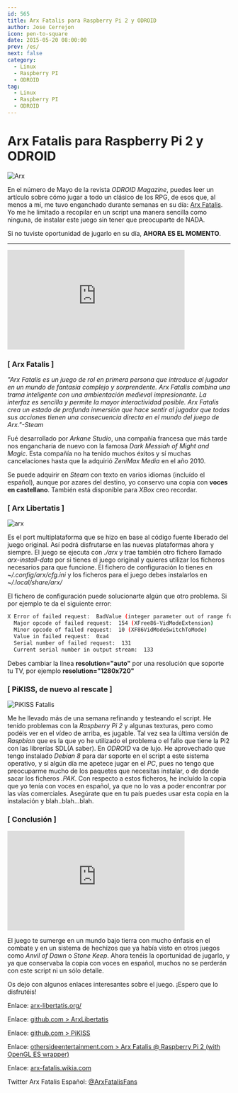 ```yaml
---
id: 565
title: Arx Fatalis para Raspberry Pi 2 y ODROID
author: Jose Cerrejon
icon: pen-to-square
date: 2015-05-20 08:00:00
prev: /es/
next: false
category:
  - Linux
  - Raspberry PI
  - ODROID
tag:
  - Linux
  - Raspberry PI
  - ODROID
---
```


# Arx Fatalis para Raspberry Pi 2 y ODROID

![Arx](/images/2015/05/Arx-fatalis_box.jpg)

En el número de Mayo de la revista *ODROID Magazine*, puedes leer un artículo sobre cómo jugar a todo un clásico de los RPG, de esos que, al menos a mí, me tuvo enganchado durante semanas en su día: [Arx Fatalis](https://en.wikipedia.org/wiki/Arx_Fatalis). Yo me he limitado a recopilar en un script una manera sencilla como ninguna, de instalar este juego sin tener que preocuparte de NADA.

Si no tuviste oportunidad de jugarlo en su día, **AHORA ES EL MOMENTO**.

- - -
<iframe width="400" height="225" src="https://www.youtube.com/embed/ZMDLtPrmW00?rel=0&amp;controls=0" frameborder="0" allowfullscreen></iframe>

### [ Arx Fatalis ]

*"Arx Fatalis es un juego de rol en primera persona que introduce al jugador en un mundo de fantasía complejo y sorprendente. Arx Fatalis combina una trama inteligente con una ambientación medieval impresionante. La interfaz es sencilla y permite la mayor interactividad posible. Arx Fatalis crea un estado de profunda inmersión que hace sentir al jugador que todas sus acciones tienen una consecuencia directa en el mundo del juego de Arx."-Steam*

Fué desarrollado por *Arkane Studio*, una compañía francesa que más tarde nos engancharía de nuevo con la famosa *Dark Messiah of Might and Magic*. Esta compañía no ha tenido muchos éxitos y sí muchas cancelaciones hasta que la adquirió *ZeniMax Media* en el año 2010.

Se puede adquirir en *Steam* con texto en varios idiomas (incluído el español), aunque por azares del destino, yo conservo una copia con **voces en castellano**. También está disponible para *XBox* creo recordar.

### [ Arx Libertatis ]

![arx](/images/2015/05/ArxFatalis.jpg)

Es el port multiplataforma que se hizo en base al código fuente liberado del juego original. Así podrá disfrutarse en las nuevas plataformas ahora y siempre. El juego se ejecuta con *./arx* y trae también otro fichero llamado *arx-install-data* por si tienes el juego original y quieres utilizar los ficheros necesarios para que funcione. El fichero de configuración lo tienes en *~/.config/arx/cfg.ini* y los ficheros para el juego debes instalarlos en *~/.local/share/arx/*

El fichero de configuración puede solucionarte algún que otro problema. Si por ejemplo te da el siguiente error:

```bash
X Error of failed request:  BadValue (integer parameter out of range for operation)
  Major opcode of failed request:  154 (XFree86-VidModeExtension)
  Minor opcode of failed request:  10 (XF86VidModeSwitchToMode)
  Value in failed request:  0xa4
  Serial number of failed request:  131
  Current serial number in output stream:  133
```

Debes cambiar la línea **resolution="auto"** por una resolución que soporte tu TV, por ejemplo **resolution="1280x720"**

### [ PiKISS, de nuevo al rescate ]

![PiKISS Fatalis](/images/2015/05/piKiss_fatalis.png)

Me he llevado más de una semana refinando y testeando el script. He tenido problemas con la *Raspberry Pi 2* y algunas texturas, pero como podéis ver en el vídeo de arriba, es jugable. Tal vez sea la última versión de *Raspbian* que es la que yo he utilizado el problema o el fallo que tiene la Pi2 con las librerías SDL(A saber). En *ODROID* va de lujo. He aprovechado que tengo instalado *Debian 8* para dar soporte en el script a este sistema operativo, y si algún día me apetece jugar en el *PC*, pues no tengo que preocuparme mucho de los paquetes que necesitas instalar, o de donde sacar los ficheros *.PAK*. Con respecto a estos ficheros, he incluído la copia que yo tenía con voces en español, ya que no lo vas a poder encontrar por las vías comerciales. Asegúrate que en tu país puedes usar esta copia en la instalación y blah..blah...blah.

### [ Conclusión ]

<iframe width="400" height="225" src="https://www.youtube.com/embed/gOZVu6JhTa4?rel=0&amp;controls=0" frameborder="0" allowfullscreen></iframe>

El juego te sumerge en un mundo bajo tierra con mucho énfasis en el combate y en un sistema de hechizos que ya había visto en otros juegos como *Anvil of Dawn* o *Stone Keep*. Ahora tenéis la oportunidad de jugarlo, y ya que conservaba la copia con voces en español, muchos no se perderán con este script ni un sólo detalle.

Os dejo con algunos enlaces interesantes sobre el juego. ¡Espero que lo disfrutéis!

Enlace: [arx-libertatis.org/](http://arx-libertatis.org/)

Enlace: [github.com > ArxLibertatis](https://github.com/arx/ArxLibertatis)

Enlace: [github.com > PiKISS](https://github.com/jmcerrejon/PiKISS)

Enlace: [othersideentertainment.com > Arx Fatalis @ Raspberry Pi 2 (with OpenGL ES wrapper)](https://www.othersideentertainment.com/forum/index.php?topic=629.0)

Enlace: [arx-fatalis.wikia.com](http://arx-fatalis.wikia.com/wiki/Arx_Fatalis_Wiki)

Twitter Arx Fatalis Español: [@ArxFatalisFans](https://twitter.com/ArxFatalisFans)